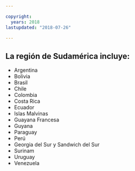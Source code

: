 ```yaml
---

copyright:
  years: 2018
lastupdated: "2018-07-26"

---
```



## La región de Sudamérica incluye:

* Argentina
* Bolivia
* Brasil
* Chile
* Colombia
* Costa Rica
* Ecuador
* Islas Malvinas
* Guayana Francesa
* Guyana
* Paraguay
* Perú
* Georgia del Sur y Sandwich del Sur
* Surinam
* Uruguay
* Venezuela
